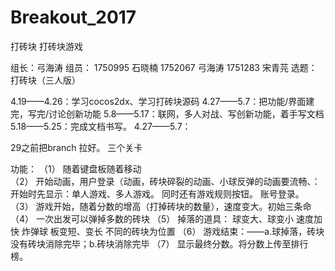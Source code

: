 # Breakout_2017
打砖块
打砖块游戏

组长：弓海涛
组员：
1750995 石晓楠
1752067 弓海涛
1751283 宋青芫
选题：打砖块（三人版）

4.19——4.26：学习cocos2dx、学习打砖块源码
4.27——5.7：把功能/界面建完，写完/讨论创新功能
5.8——5.17：联网，多人对战、写创新功能，着手写文档
5.18——5.25：完成文档书写。
4.27——5.7：

29之前把branch 拉好。
三个关卡

功能：
（1）	随着键盘板随着移动       
（2）	开始动画，用户登录（动画，砖块碎裂的动画、小球反弹的动画要流畅、：
开始时先显示：单人游戏、多人游戏。
同时还有游戏规则按钮。
账号登录。
（3）	游戏开始，随着分数的增高（打掉砖块的数量），速度变大。初始三条命
（4）	一次出发可以弹掉多数的砖块
（5）	掉落的道具：
球变大、球变小
速度加快
炸弹球
板变短、变长
不同的砖块为位置
（6）	游戏结束：——a.球掉落，砖块没有砖块消除完毕；b.砖块消除完毕
（7）	显示最终分数。将分数上传至排行榜。

